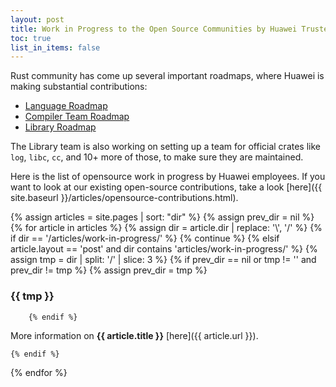 ```yaml
---
layout: post
title: Work in Progress to the Open Source Communities by Huawei Trusted Programming
toc: true
list_in_items: false
---
```


Rust community has come up several important roadmaps, where Huawei is making substantial contributions:

- [Language Roadmap](https://blog.rust-lang.org/inside-rust/2022/04/04/lang-roadmap-2024.html)
- [Compiler Team Roadmap](https://blog.rust-lang.org/inside-rust/2022/02/22/compiler-team-ambitions-2022.html)
- [Library Roadmap](https://icecube.m-ou.se/pub/rust-blog-draft/inside-rust/2022/04/20/libs-aspirations.html)

The Library team is also working on setting up a team for official crates like `log`, `libc`, `cc`, and 10+ more of those, to make sure they are maintained.

Here is the list of opensource work in progress by Huawei employees. If you want to look at our existing open-source contributions, take a look [here]({{ site.baseurl }}/articles/opensource-contributions.html).

{% assign articles = site.pages | sort: "dir" %}
{% assign prev_dir = nil %}
{% for article in articles %}
    {% assign dir = article.dir | replace: '\\', '/' %}
    {% if dir == '/articles/work-in-progress/' %}
        {% continue %}
    {% elsif article.layout == 'post' and dir contains 'articles/work-in-progress/' %}
        {% assign tmp = dir | split: '/' | slice: 3 %}
        {% if prev_dir == nil or tmp != '' and prev_dir != tmp %}
            {% assign prev_dir = tmp %}
### {{ tmp }}
        {% endif %}
More information on <b>{{ article.title }}</b> [here]({{ article.url }}).

    {% endif %}
{% endfor %}
